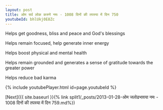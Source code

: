 ```yaml
---
layout: post
title: ओम सर्व लोक करुणे नमः - 1008 दिनों की तपस्या में दिन 750
youtubeId: bhlUkj0E8Zc
---
```

 
 
Helps get goodness, bliss and peace and God's blessings
 
Helps remain focused, help generate inner energy 
 
Helps boost physical and mental health 
 
Helps remain grounded and generates a sense of gratitude towards the greater power 
 
Helps reduce bad karma
 
 
 
 


{% include youtubePlayer.html id=page.youtubeId %}
 
[Next]({{ site.baseurl }}{% link  split1/_posts/2013-01-28-ओम जलोढभावया नमः - 1008 दिनों की तपस्या में दिन 759.md%})
 

